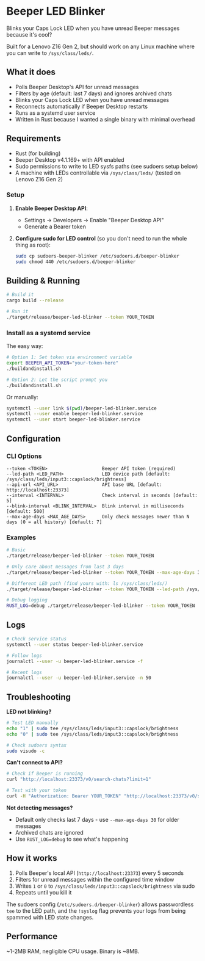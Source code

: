 # Beeper LED Blinker

Blinks your Caps Lock LED when you have unread Beeper messages because it's cool?

Built for a Lenovo Z16 Gen 2, but should work on any Linux machine where you can write to `/sys/class/leds/`.

## What it does

- Polls Beeper Desktop's API for unread messages
- Filters by age (default: last 7 days) and ignores archived chats
- Blinks your Caps Lock LED when you have unread messages
- Reconnects automatically if Beeper Desktop restarts
- Runs as a systemd user service
- Written in Rust because I wanted a single binary with minimal overhead

## Requirements

- Rust (for building)
- Beeper Desktop v4.1.169+ with API enabled
- Sudo permissions to write to LED sysfs paths (see sudoers setup below)
- A machine with LEDs controllable via `/sys/class/leds/` (tested on Lenovo Z16 Gen 2)

### Setup

1. **Enable Beeper Desktop API**:
   - Settings → Developers → Enable "Beeper Desktop API"
   - Generate a Bearer token

2. **Configure sudo for LED control** (so you don't need to run the whole thing as root):
   ```bash
   sudo cp sudoers-beeper-blinker /etc/sudoers.d/beeper-blinker
   sudo chmod 440 /etc/sudoers.d/beeper-blinker
   ```

## Building & Running

```bash
# Build it
cargo build --release

# Run it
./target/release/beeper-led-blinker --token YOUR_TOKEN
```

### Install as a systemd service

The easy way:

```bash
# Option 1: Set token via environment variable
export BEEPER_API_TOKEN="your-token-here"
./buildandinstall.sh

# Option 2: Let the script prompt you
./buildandinstall.sh
```

Or manually:

```bash
systemctl --user link $(pwd)/beeper-led-blinker.service
systemctl --user enable beeper-led-blinker.service
systemctl --user start beeper-led-blinker.service
```

## Configuration

### CLI Options

```
--token <TOKEN>                    Beeper API token (required)
--led-path <LED_PATH>              LED device path [default: /sys/class/leds/input3::capslock/brightness]
--api-url <API_URL>                API base URL [default: http://localhost:23373]
--interval <INTERVAL>              Check interval in seconds [default: 5]
--blink-interval <BLINK_INTERVAL>  Blink interval in milliseconds [default: 500]
--max-age-days <MAX_AGE_DAYS>      Only check messages newer than N days (0 = all history) [default: 7]
```

### Examples

```bash
# Basic
./target/release/beeper-led-blinker --token YOUR_TOKEN

# Only care about messages from last 3 days
./target/release/beeper-led-blinker --token YOUR_TOKEN --max-age-days 3 --interval 10

# Different LED path (find yours with: ls /sys/class/leds/)
./target/release/beeper-led-blinker --token YOUR_TOKEN --led-path /sys/class/leds/input6::capslock/brightness

# Debug logging
RUST_LOG=debug ./target/release/beeper-led-blinker --token YOUR_TOKEN
```

## Logs

```bash
# Check service status
systemctl --user status beeper-led-blinker.service

# Follow logs
journalctl --user -u beeper-led-blinker.service -f

# Recent logs
journalctl --user -u beeper-led-blinker.service -n 50
```

## Troubleshooting

**LED not blinking?**
```bash
# Test LED manually
echo "1" | sudo tee /sys/class/leds/input3::capslock/brightness
echo "0" | sudo tee /sys/class/leds/input3::capslock/brightness

# Check sudoers syntax
sudo visudo -c
```

**Can't connect to API?**
```bash
# Check if Beeper is running
curl "http://localhost:23373/v0/search-chats?limit=1"

# Test with your token
curl -H "Authorization: Bearer YOUR_TOKEN" "http://localhost:23373/v0/search-chats?limit=1"
```

**Not detecting messages?**
- Default only checks last 7 days - use `--max-age-days 30` for older messages
- Archived chats are ignored
- Use `RUST_LOG=debug` to see what's happening

## How it works

1. Polls Beeper's local API (`http://localhost:23373`) every 5 seconds
2. Filters for unread messages within the configured time window
3. Writes `1` or `0` to `/sys/class/leds/input3::capslock/brightness` via sudo
4. Repeats until you kill it

The sudoers config (`/etc/sudoers.d/beeper-blinker`) allows passwordless `tee` to the LED path, and the `!syslog` flag prevents your logs from being spammed with LED state changes.

## Performance

~1-2MB RAM, negligible CPU usage. Binary is ~8MB.
